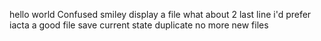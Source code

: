 hello world
Confused smiley
display a file
what about 2
last line 
i'd prefer
iacta
a good file
save current state
duplicate
no more
new files
